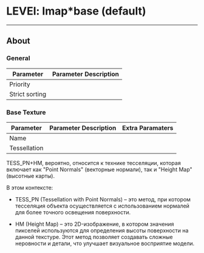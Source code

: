 # LEVEl: lmap*base (default)

___

## About

### General

| Parameter | Parameter Description |
|---|---|
| Priority |  |
| Strict sorting |  |

### Base Texture

| Parameter | Parameter Description | Extra Paramaters |
|---|---|---|
| Name |  |  |
| Tessellation |  |  |

TESS_PN+HM, вероятно, относится к технике тесселяции, которая включает как "Point Normals" (векторные нормали), так и "Height Map" (высотные карты).

В этом контексте:

- TESS_PN (Tessellation with Point Normals) – это метод, при котором тесселяция объекта осуществляется с использованием нормалей для более точного освещения поверхности.

- HM (Height Map) – это 2D-изображение, в котором значения пикселей используются для определения высоты поверхности на данной текстуре. Этот метод позволяет создавать сложные неровности и детали, что улучшает визуальное восприятие модели.